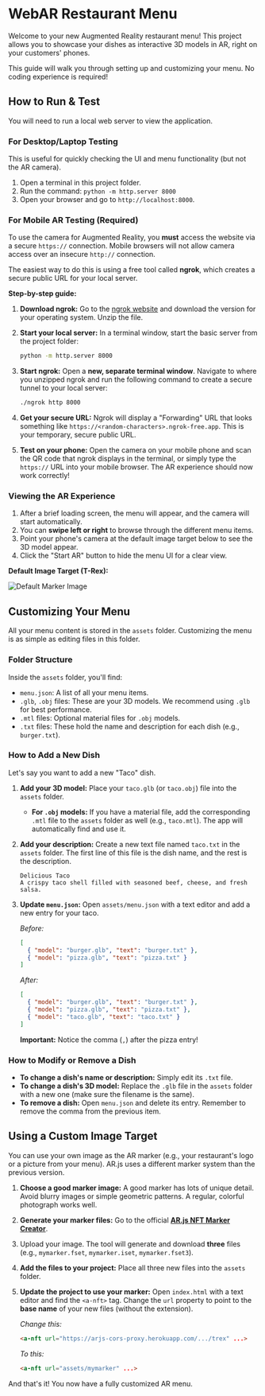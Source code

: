 # WebAR Restaurant Menu

Welcome to your new Augmented Reality restaurant menu! This project allows you to showcase your dishes as interactive 3D models in AR, right on your customers' phones.

This guide will walk you through setting up and customizing your menu. No coding experience is required!

## How to Run & Test

You will need to run a local web server to view the application.

### For Desktop/Laptop Testing

This is useful for quickly checking the UI and menu functionality (but not the AR camera).

1.  Open a terminal in this project folder.
2.  Run the command: `python -m http.server 8000`
3.  Open your browser and go to `http://localhost:8000`.

### For Mobile AR Testing (Required)

To use the camera for Augmented Reality, you **must** access the website via a secure `https://` connection. Mobile browsers will not allow camera access over an insecure `http://` connection.

The easiest way to do this is using a free tool called **ngrok**, which creates a secure public URL for your local server.

**Step-by-step guide:**

1.  **Download ngrok:** Go to the [ngrok website](https://ngrok.com/download) and download the version for your operating system. Unzip the file.

2.  **Start your local server:** In a terminal window, start the basic server from the project folder:
    ```bash
    python -m http.server 8000
    ```

3.  **Start ngrok:** Open a **new, separate terminal window**. Navigate to where you unzipped ngrok and run the following command to create a secure tunnel to your local server:
    ```bash
    ./ngrok http 8000
    ```

4.  **Get your secure URL:** Ngrok will display a "Forwarding" URL that looks something like `https://<random-characters>.ngrok-free.app`. This is your temporary, secure public URL.

5.  **Test on your phone:** Open the camera on your mobile phone and scan the QR code that ngrok displays in the terminal, or simply type the `https://` URL into your mobile browser. The AR experience should now work correctly!

### Viewing the AR Experience

1.  After a brief loading screen, the menu will appear, and the camera will start automatically.
2.  You can **swipe left or right** to browse through the different menu items.
3.  Point your phone's camera at the default image target below to see the 3D model appear.
4.  Click the "Start AR" button to hide the menu UI for a clear view.

**Default Image Target (T-Rex):**

![Default Marker Image](https://raw.githack.com/AR-js-org/AR.js/master/aframe/examples/image-tracking/nft/trex/trex-image-big.jpeg)

## Customizing Your Menu

All your menu content is stored in the `assets` folder. Customizing the menu is as simple as editing files in this folder.

### Folder Structure

Inside the `assets` folder, you'll find:
-   `menu.json`: A list of all your menu items.
-   `.glb`, `.obj` files: These are your 3D models. We recommend using `.glb` for best performance.
-   `.mtl` files: Optional material files for `.obj` models.
-   `.txt` files: These hold the name and description for each dish (e.g., `burger.txt`).

### How to Add a New Dish

Let's say you want to add a new "Taco" dish.

1.  **Add your 3D model:** Place your `taco.glb` (or `taco.obj`) file into the `assets` folder.
    -   **For `.obj` models:** If you have a material file, add the corresponding `.mtl` file to the `assets` folder as well (e.g., `taco.mtl`). The app will automatically find and use it.
2.  **Add your description:** Create a new text file named `taco.txt` in the `assets` folder. The first line of this file is the dish name, and the rest is the description.
    ```
    Delicious Taco
    A crispy taco shell filled with seasoned beef, cheese, and fresh salsa.
    ```
3.  **Update `menu.json`:** Open `assets/menu.json` with a text editor and add a new entry for your taco.

    *Before:*
    ```json
    [
      { "model": "burger.glb", "text": "burger.txt" },
      { "model": "pizza.glb", "text": "pizza.txt" }
    ]
    ```

    *After:*
    ```json
    [
      { "model": "burger.glb", "text": "burger.txt" },
      { "model": "pizza.glb", "text": "pizza.txt" },
      { "model": "taco.glb", "text": "taco.txt" }
    ]
    ```
    **Important:** Notice the comma (`,`) after the pizza entry!

### How to Modify or Remove a Dish

-   **To change a dish's name or description:** Simply edit its `.txt` file.
-   **To change a dish's 3D model:** Replace the `.glb` file in the `assets` folder with a new one (make sure the filename is the same).
-   **To remove a dish:** Open `menu.json` and delete its entry. Remember to remove the comma from the previous item.

## Using a Custom Image Target

You can use your own image as the AR marker (e.g., your restaurant's logo or a picture from your menu). AR.js uses a different marker system than the previous version.

1.  **Choose a good marker image:** A good marker has lots of unique detail. Avoid blurry images or simple geometric patterns. A regular, colorful photograph works well.
2.  **Generate your marker files:** Go to the official **[AR.js NFT Marker Creator](https://ar-js-org.github.io/NFT-Marker-Creator/)**.
3.  Upload your image. The tool will generate and download **three** files (e.g., `mymarker.fset`, `mymarker.iset`, `mymarker.fset3`).
4.  **Add the files to your project:** Place all three new files into the `assets` folder.
5.  **Update the project to use your marker:** Open `index.html` with a text editor and find the `<a-nft>` tag. Change the `url` property to point to the **base name** of your new files (without the extension).

    *Change this:*
    ```html
    <a-nft url="https://arjs-cors-proxy.herokuapp.com/.../trex" ...>
    ```
    *To this:*
    ```html
    <a-nft url="assets/mymarker" ...>
    ```

And that's it! You now have a fully customized AR menu.
